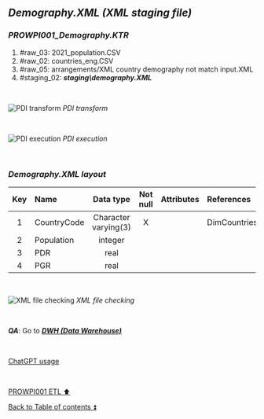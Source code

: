 ## **_Demography.XML (XML staging file)_**

### **_PROWPI001\_Demography.KTR_**
1. #raw_03: 2021_population.CSV
2. #raw_02: countries_eng.CSV
3. #raw_05: arrangements/XML country demography not match input.XML
4. #staging_02: **_staging\demography.XML_**

<p><br></p>

![PDI transform](https://i.imgur.com/U6U8y0p.png)
_PDI transform_

<p><br></p>

![PDI execution](https://i.imgur.com/9VYrTCl.png)
_PDI execution_

<p><br></p>

### **_Demography.XML layout_**

| Key | Name        | Data type            | Not null | Attributes | References   | Description | Metadata |
| :-: | :---------- | :------------------: | :------: | :--------- | :----------- | :---------- | :------- |
| 1   | CountryCode | Character varying(3) | X        |            | DimCountries | PK, FK      | m001     |
| 2   | Population  | integer              |          |            |              |             | m005     |
| 3   | PDR         | real                 |          |            |              |             | m006     |
| 4   | PGR         | real                 |          |            |              |             | m007     |

<p><br></p>

![XML file checking](https://i.imgur.com/p7KbdVZ.png)
_XML file checking_

<p><br></p>

**_QA_**: Go to **_[DWH (Data Warehouse)](dwh.md)_**  

<p><br></p> 

[ChatGPT usage](../CHATGPT_USAGE.md)  

<p><br></p> 

[PROWPI001 ETL :arrow_up:](prowpi001_etl.md)  

[Back to Table of contents :arrow_double_up:](../README.md)